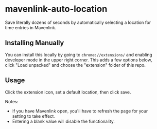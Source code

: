 # mavenlink-auto-location

Save literally dozens of seconds by automatically selecting a location for time entries in Mavenlink.

## Installing Manually

You can install this locally by going to `chrome://extensions/` and enabling developer mode in the upper right corner. This adds a few options below, click "Load unpacked" and choose the "extension" folder of this repo.

## Usage

Click the extension icon, set a default location, then click save.

Notes:
- If you have Mavenlink open, you'll have to refresh the page for your setting to take effect.
- Entering a blank value will disable the functionality.
